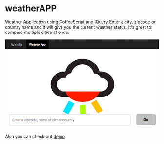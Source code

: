weatherAPP
=============

Weather Application using CoffeeScript and jQuery
Enter a city, zipcode or country name and it will give you the current weather status. 
It's great to compare multiple cities at once.



![](http://raw.githubusercontent.com/fa137/weatherAPP/master/img/example.png)

Also you can check out [demo](http://rawgithub.com/fa137/weatherAPP/master/index.html).
